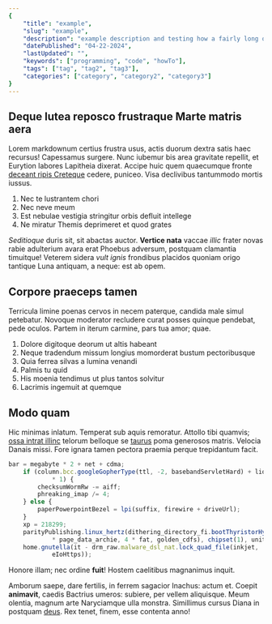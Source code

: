 ```yaml
---
{
    "title": "example",
    "slug": "example",
    "description": "example description and testing how a fairly long or extended description would look like on the client with or without text wrapping",
    "datePublished": "04-22-2024",
    "lastUpdated": "",
    "keywords": ["programming", "code", "howTo"],
    "tags": ["tag", "tag2", "tag3"],
    "categories": ["category", "category2", "category3"]
}
---
```


## Deque lutea reposco frustraque Marte matris aera

Lorem markdownum certius frustra usus, actis duorum dextra satis haec recursus!
Capessamus surgere. Nunc iubemur bis area gravitate repellit, et Eurytion
labores Lapitheia dixerat. Accipe huic quem quaecumque fronte [deceant ripis
Creteque](http://est-caede.io/) cedere, puniceo. Visa declivibus tantummodo
mortis iussus.

1. Nec te lustrantem chori
2. Nec neve meum
3. Est nebulae vestigia stringitur orbis defluit intellege
4. Ne miratur Themis deprimeret et quod grates

*Seditioque* duris sit, sit abactas auctor. **Vertice nata** vaccae *illic*
frater novas rabie adulterium avara erat Phoebus adversum, postquam clamantia
timuitque! Veterem sidera *vult ignis* frondibus placidos quoniam origo tantique
Luna antiquam, a neque: est ab opem.

## Corpore praeceps tamen

Terricula limine poenas cervos in necem paterque, candida male simul petebatur.
Novoque moderator recludere curat posses quinque pendebat, pede oculos. Partem
in iterum carmine, pars tua amor; quae.

1. Dolore digitoque deorum ut altis habeant
2. Neque tradendum missum longius momorderat bustum pectoribusque
3. Quia ferrea silvas a lumina venandi
4. Palmis tu quid
5. His moenia tendimus ut plus tantos solvitur
6. Lacrimis ingemuit at quemque

## Modo quam

Hic minimas inlatum. Temperat sub aquis remoratur. Attollo tibi quamvis; [ossa
intrat illinc](http://www.exuviis.org/) telorum belloque se
[taurus](http://pars.org/icta-alii.php) poma generosos matris. Velocia Danais
missi. Fore ignara tamen pectora praemia perque trepidantum facit.

```javascript
bar = megabyte * 2 + net + cdma;
    if (column.bcc.googleGopherType(ttl, -2, basebandServletHard) + lionLdapData
            * 1) {
        checksumWormRw -= aiff;
        phreaking_imap /= 4;
    } else {
        paperPowerpointBezel = lpi(suffix, firewire + driveUrl);
    }
    xp = 218299;
    parityPublishing.linux_hertz(dithering_directory_fi.bootThyristorHypertext(2
            * page_data_archie, 4 * fat, golden_cdfs), chipset(1), unit);
    home.gnutella(it - drm_raw.malware_dsl_nat.lock_quad_file(inkjet,
            eIoHttps));
```

Honore illam; nec ordine **fuit**! Hostem caelitibus magnanimus inquit.

Amborum saepe, dare fertilis, in ferrem sagacior Inachus: actum et. Coepit
**animavit**, caedis Bactrius umeros: subiere, per vellem aliquisque. Meum
olentia, magnum arte Naryciamque ulla monstra. Simillimus cursus Diana in
postquam [deus](http://patrem.com/in). Rex tenet, finem, esse contenta anno!
